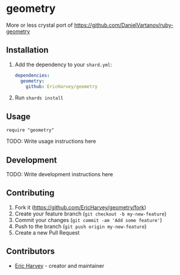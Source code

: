 # geometry

More or less crystal port of https://github.com/DanielVartanov/ruby-geometry

## Installation

1. Add the dependency to your `shard.yml`:

   ```yaml
   dependencies:
     geometry:
       github: EricHarvey/geometry
   ```

2. Run `shards install`

## Usage

```crystal
require "geometry"
```

TODO: Write usage instructions here

## Development

TODO: Write development instructions here

## Contributing

1. Fork it (<https://github.com/EricHarvey/geometry/fork>)
2. Create your feature branch (`git checkout -b my-new-feature`)
3. Commit your changes (`git commit -am 'Add some feature'`)
4. Push to the branch (`git push origin my-new-feature`)
5. Create a new Pull Request

## Contributors

- [Eric Harvey](https://github.com/EricHarvey) - creator and maintainer
